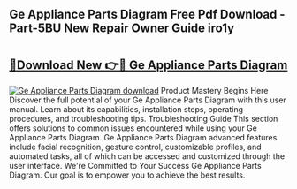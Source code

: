 ## Ge Appliance Parts Diagram Free Pdf Download - Part-5BU New Repair Owner Guide iro1y

# <h2><a href="http://dfhme73.blite.top/?on=Ge+Appliance+Parts+Diagram">🔗Download New 👉🔴 Ge Appliance Parts Diagram</a></h2>

[![Ge Appliance Parts Diagram download](https://i.imgur.com/lujVjoI.png)](http://dfhme73.blite.top/?on=Ge+Appliance+Parts+Diagram)
Product Mastery Begins Here Discover the full potential of your Ge Appliance Parts Diagram with this user manual. Learn about its capabilities, installation steps, operating procedures, and troubleshooting tips. Troubleshooting Guide This section offers solutions to common issues encountered while using your Ge Appliance Parts Diagram. Ge Appliance Parts Diagram advanced features include facial recognition, gesture control, customizable profiles, and automated tasks, all of which can be accessed and customized through the user interface. We're Committed to Your Success Ge Appliance Parts Diagram. Our goal is to empower you to achieve the best results.
